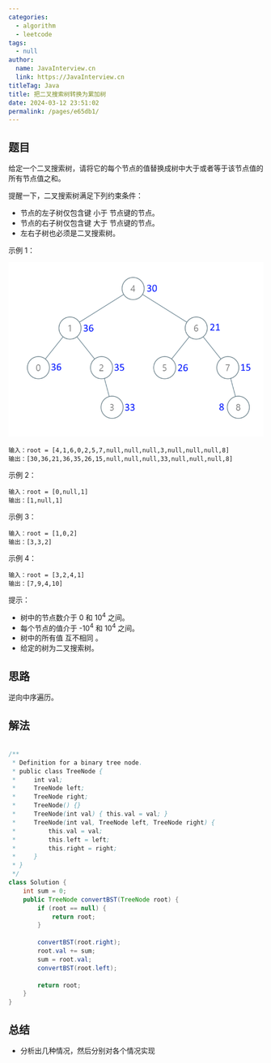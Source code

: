 ```yaml
---
categories: 
  - algorithm
  - leetcode
tags: 
  - null
author: 
  name: JavaInterview.cn
  link: https://JavaInterview.cn
titleTag: Java
title: 把二叉搜索树转换为累加树
date: 2024-03-12 23:51:02
permalink: /pages/e65db1/
---
```


## 题目

给定一个二叉搜索树，请将它的每个节点的值替换成树中大于或者等于该节点值的所有节点值之和。



提醒一下，二叉搜索树满足下列约束条件：

* 节点的左子树仅包含键 小于 节点键的节点。
* 节点的右子树仅包含键 大于 节点键的节点。
* 左右子树也必须是二叉搜索树。


示例 1：

![img.png](img.png)

    输入：root = [4,1,6,0,2,5,7,null,null,null,3,null,null,null,8]
    输出：[30,36,21,36,35,26,15,null,null,null,33,null,null,null,8]
示例 2：

    输入：root = [0,null,1]
    输出：[1,null,1]
示例 3：

    输入：root = [1,0,2]
    输出：[3,3,2]
示例 4：

    输入：root = [3,2,4,1]
    输出：[7,9,4,10]


提示：

* 树中的节点数介于 0 和 10<sup>4</sup> 之间。
* 每个节点的值介于 -10<sup>4</sup> 和 10<sup>4</sup> 之间。
* 树中的所有值 互不相同 。
* 给定的树为二叉搜索树。

## 思路

逆向中序遍历。

## 解法
```java

/**
 * Definition for a binary tree node.
 * public class TreeNode {
 *     int val;
 *     TreeNode left;
 *     TreeNode right;
 *     TreeNode() {}
 *     TreeNode(int val) { this.val = val; }
 *     TreeNode(int val, TreeNode left, TreeNode right) {
 *         this.val = val;
 *         this.left = left;
 *         this.right = right;
 *     }
 * }
 */
class Solution {
    int sum = 0;
    public TreeNode convertBST(TreeNode root) {
        if (root == null) {
            return root;
        }

        convertBST(root.right);
        root.val += sum;
        sum = root.val;
        convertBST(root.left);

        return root;
    }
}
```

## 总结

- 分析出几种情况，然后分别对各个情况实现 
